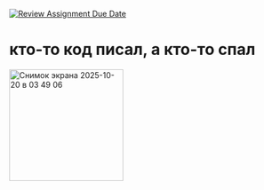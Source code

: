 [![Review Assignment Due Date](https://classroom.github.com/assets/deadline-readme-button-22041afd0340ce965d47ae6ef1cefeee28c7c493a6346c4f15d667ab976d596c.svg)](https://classroom.github.com/a/I6I1ViQv)
# кто-то код писал, а кто-то спал
<img width="205" height="201" alt="Снимок экрана 2025-10-20 в 03 49 06" src="https://github.com/user-attachments/assets/4eefb02e-b242-4530-a5f4-7951484aa94a" />
